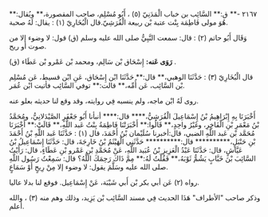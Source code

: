 ٢١٦٧ -** ق:** السَّائِب بن خباب الْمَدَنِيّ (٥) ، أَبُو مُسْلِم، صاحب المقصورة،** ويُقال:** هُوَ مولى فَاطِمَة بِنْت عتبة بْن ربيعة الْقُرَشِيّ.قال الْبُخَارِيّ (١) : يقال: لَهُ صحبة.

وَقَال أَبُو حاتم (٢) : قال: سمعت النَّبِيُّ صلى الله عليه وسلم (ق) قول: لا وضوء إلا من صوت أو ريح.

**رَوَى عَنه:** إِسْحَاق بْن سَالِم، ومحمد بْن عَمْرو بْن عَطَاء (ق) .

قال الْبُخَارِيّ (٣) : حَدَّثَنَا الوهبي،** قال:** حَدَّثَنَا ابْن إِسْحَاق، عَنِ ابْن قسيط، عَن مُسْلِم بْن السَّائِب، عَن أُمِّه،** قالت:** توفي السَّائِب فأتيت ابْن عُمَر.

روى لَهُ ابْن ماجه، ولم ينسبه فِي روايته، وقد وقع لنا حديثه بعلو عنه.

أَخْبَرَنَا بِهِ إِبْرَاهِيمُ بْنُ إِسْمَاعِيلَ الْقُرَشِيُّ،**** قال:**** أنبأنا أَبُو جَعْفَرٍ الصَّيْدَلانِيُّ، ومُحَمَّدُ بْنُ مَعْمَرِ بْنِ الْفَاخِرِ، وغَيْرُ واحِدٍ،** قَالُوا:** أَخْبَرَتْنَا فَاطِمَةُ بِنْتُ عَبد اللَّهِ،** قَالَتْ:** أَخْبَرَنَا مُحَمَّد بْن عَبد اللَّهِ الضبي، قال:أخبرنا سُلَيْمان بْنُ أَحْمَدَ، قال (١) : حَدَّثَنَا عَبد اللَّهِ بْنُ أَحْمَدَ بْنِ حَنْبَلٍ،********** قال:********** حَدَّثَنِي الْهَيْثَمُ بْنُ خَارِجَةَ، قال: حَدَّثَنَا إِسْمَاعِيلُ بْنُ عَيَّاشٍ، قال: حَدَّثَنَا عَبْدُ الْعَزِيزِ بْنُ عُبَيد اللَّهِ، عَنْ مُحَمَّدِ بْنِ عَمْرو بْنِ عَطَاءٍ، قال: رَأَيْتُ السَّائِبَ بْنَ خَبَّابٍ يَشُمُّ ثَوْبَهُ،** فَقُلْتُ لَهُ:** مِمَّ ذَاكَ رَحِمَكَ اللَّهُ؟ قال: سَمِعْتُ رَسُول اللَّهِ صلى الله عليه وسَلَّمَ يقول: لا وضوء إلا مِنْ رِيحٍ أَوْ سَمَاعٍ.

رواه (٢) عَن أبي بكر بْن أَبي شَيْبَة، عَنْ إِسْمَاعِيل. فوقع لنا بدلا عاليا.

وذكر صاحب "الأطراف" هَذَا الحديث فِي مسند السَّائِب بْن يَزِيد، وذلك وهم منه (٣) ، والله أعلم.